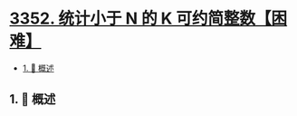 # [3352. 统计小于 N 的 K 可约简整数【困难】](https://github.com/tnotesjs/TNotes.leetcode/tree/main/notes/3352.%20%E7%BB%9F%E8%AE%A1%E5%B0%8F%E4%BA%8E%20N%20%E7%9A%84%20K%20%E5%8F%AF%E7%BA%A6%E7%AE%80%E6%95%B4%E6%95%B0%E3%80%90%E5%9B%B0%E9%9A%BE%E3%80%91)

<!-- region:toc -->

- [1. 📝 概述](#1--概述)

<!-- endregion:toc -->

## 1. 📝 概述
